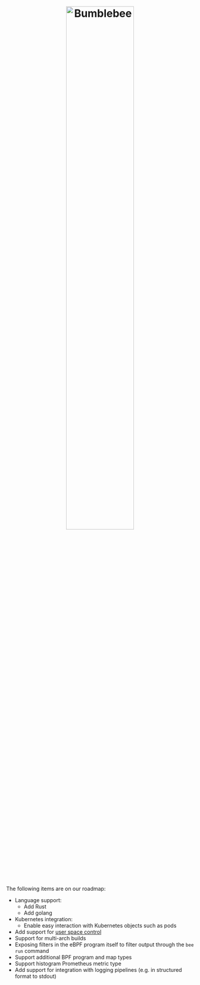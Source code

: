 <h1 align="center">
    <img src="logo.svg" alt="Bumblebee" width="60%" height="60%">
</h1>

The following items are on our roadmap:

- Language support:
  - Add Rust
  - Add golang
- Kubernetes integration:
  - Enable easy interaction with Kubernetes objects such as pods
- Add support for [user space control](https://github.com/solo-io/bumblebee/issues/68)
- Support for multi-arch builds
- Exposing filters in the eBPF program itself to filter output through the `bee run` command
- Support additional BPF program and map types
- Support histogram Prometheus metric type
- Add support for integration with logging pipelines (e.g. in structured format to stdout)

